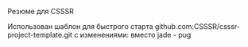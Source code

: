 Резюме для CSSSR

Использован шаблон для быстрого старта github.com:CSSSR/csssr-project-template.git
с изменениями: вместо jade - pug

